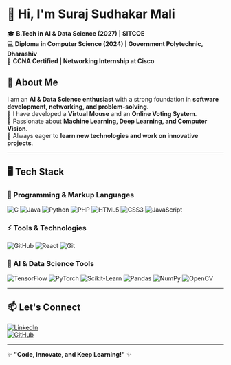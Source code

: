 # 👋 Hi, I'm Suraj Sudhakar Mali  

🎓 **B.Tech in AI & Data Science (2027) | SITCOE**  
💻 **Diploma in Computer Science (2024) | Government Polytechnic, Dharashiv**    
🔌 **CCNA Certified | Networking Internship at Cisco**  

## 📌 About Me  
I am an **AI & Data Science enthusiast** with a strong foundation in **software development, networking, and problem-solving**.  
🔹 I have developed a **Virtual Mouse** and an **Online Voting System**.  
🔹 Passionate about **Machine Learning, Deep Learning, and Computer Vision**.  
🔹 Always eager to **learn new technologies and work on innovative projects**.  

---

## 🖥️ Tech Stack  

### 🚀 Programming & Markup Languages  
![C](https://img.shields.io/badge/C-00599C?style=for-the-badge&logo=c&logoColor=white)  ![Java](https://img.shields.io/badge/Java-ED8B00?style=for-the-badge&logo=openjdk&logoColor=white)  ![Python](https://img.shields.io/badge/Python-3776AB?style=for-the-badge&logo=python&logoColor=white)  ![PHP](https://img.shields.io/badge/PHP-777BB4?style=for-the-badge&logo=php&logoColor=white)  ![HTML5](https://img.shields.io/badge/HTML5-E34F26?style=for-the-badge&logo=html5&logoColor=white)  ![CSS3](https://img.shields.io/badge/CSS3-1572B6?style=for-the-badge&logo=css3&logoColor=white)  ![JavaScript](https://img.shields.io/badge/JavaScript-F7DF1E?style=for-the-badge&logo=javascript&logoColor=black)  

### ⚡ Tools & Technologies  
![GitHub](https://img.shields.io/badge/GitHub-181717?style=for-the-badge&logo=github&logoColor=white)  ![React](https://img.shields.io/badge/React-61DAFB?style=for-the-badge&logo=react&logoColor=black)  ![Git](https://img.shields.io/badge/Git-F05032?style=for-the-badge&logo=git&logoColor=white)  
 

### 🤖 AI & Data Science Tools  
![TensorFlow](https://img.shields.io/badge/TensorFlow-FF6F00?style=for-the-badge&logo=tensorflow&logoColor=white)  ![PyTorch](https://img.shields.io/badge/PyTorch-EE4C2C?style=for-the-badge&logo=pytorch&logoColor=white)  ![Scikit-Learn](https://img.shields.io/badge/Scikit%20Learn-F7931E?style=for-the-badge&logo=scikit-learn&logoColor=white)  ![Pandas](https://img.shields.io/badge/Pandas-150458?style=for-the-badge&logo=pandas&logoColor=white)  ![NumPy](https://img.shields.io/badge/NumPy-013243?style=for-the-badge&logo=numpy&logoColor=white)  ![OpenCV](https://img.shields.io/badge/OpenCV-5C3EE8?style=for-the-badge&logo=opencv&logoColor=white)  

---


## 📫 Let's Connect  
[![LinkedIn](https://img.shields.io/badge/LinkedIn-0A66C2?style=for-the-badge&logo=linkedin&logoColor=white)](https://www.linkedin.com/in/-suraj-mali)  
[![GitHub](https://img.shields.io/badge/GitHub-181717?style=for-the-badge&logo=github&logoColor=white)](https://github.com/surajmali0001)  

---

✨ **"Code, Innovate, and Keep Learning!"** ✨  
